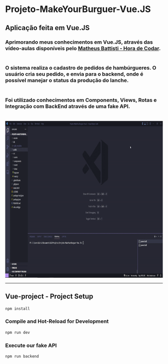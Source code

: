 # Projeto-MakeYourBurguer-Vue.JS
 
## Aplicação feita em Vue.JS

### Aprimorando meus conhecimentos em Vue.JS, através das vídeo-aulas disponíveis pelo [Matheus Battisti - Hora de Codar](https://www.youtube.com/watch?v=wsAQQioPIJs&list=PLnDvRpP8BnezDglaAvtWgQXzsOmXUuRHL&index=1&ab_channel=MatheusBattisti-HoradeCodar). <br><br>

### O sistema realiza o cadastro de pedidos de <b>hambúrgueres</b>. O usuário cria seu pedido, e envia para o backend, onde é possível manejar o status da produção do lanche. <br><br>

### Foi utilizado conhecimentos em Components, Views, Rotas e Integração com BackEnd através de uma fake API.<br><br>

<p align="center">
    <img width="1000" height="500" src="https://github.com/bragabriel/Projeto-MakeYourBurguer-Vue.JS/blob/main/public/video/burgerApp.gif">
</p>



<hr></hr>

## Vue-project - Project Setup

```sh
npm install
```

### Compile and Hot-Reload for Development

```sh
npm run dev
```

### Execute our fake API

```sh
npm run backend
```